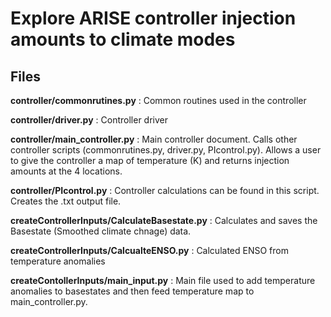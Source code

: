 # Explore ARISE controller injection amounts to climate modes

## Files
**controller/commonrutines.py** : Common routines used in the controller 

**controller/driver.py** : Controller driver

**controller/main_controller.py** : Main controller document. Calls other controller scripts (commonrutines.py, driver.py, PIcontrol.py). Allows a user to give the controller a map of temperature (K) and returns injection amounts at the 4 locations.

**controller/PIcontrol.py** : Controller calculations can be found in this script. Creates the .txt output file.

**createControllerInputs/CalculateBasestate.py** : Calculates and saves the Basestate (Smoothed climate chnage) data.

**createControllerInputs/CalcualteENSO.py** : Calculated ENSO from temperature anomalies

**createContollerInputs/main_input.py** : Main file used to add temperature anomalies to basestates and then feed temperature map to main_controller.py.

